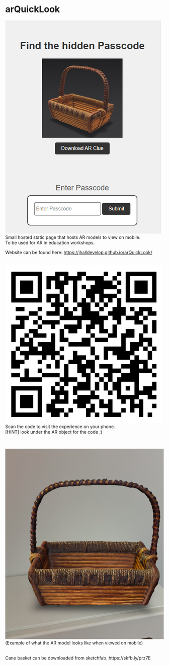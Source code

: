 # arQuickLook
![alt text](https://github.com/jhallDevelop/arQuickLook/blob/main/index_page.PNG?raw=true)  
Small hosted static page that hosts AR models to view on mobile.  
To be used for AR in education workshops.
<br>  

Website can be found here: https://jhalldevelop.github.io/arQuickLook/  
<br>  
![alt text](https://github.com/jhallDevelop/arQuickLook/blob/main/qr_code.png?raw=true)    
Scan the code to visit the experience on your phone.  
[HINT] look under the AR object for the code ;)  

<br>  

![alt text](https://github.com/jhallDevelop/arQuickLook/blob/main/AR_Image.png?raw=true)    
(Example of what the AR model looks like when viewed on mobile)  

<br>  
Cane basket can be downloaded from sketchfab.  
https://skfb.ly/prz7E 




